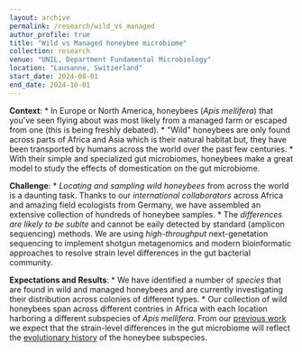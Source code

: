 ```yaml
---
layout: archive
permalink: /research/wild_vs_managed
author_profile: true
title: "Wild vs Managed honeybee microbiome"
collection: research
venue: "UNIL, Department Fundamental Microbiology"
location: "Lausanne, Switzerland"
start_date: 2024-08-01
end_date: 2024-10-01
---
```


**Context**: 
    * In Europe or North America, honeybees (_Apis mellifera_) that you've seen flying about was most likely from a managed farm or escaped from one (this is being freshly debated). 
    * "Wild" honeybees are only found across parts of Africa and Asia which is their natural habitat but, they have been transported by humans across the world over the past few centuries. 
    * With their simple and specialized gut microbiomes, honeybees make a great model to study the effects of domestication on the gut microbiome.

**Challenge**:
    * *Locating and sampling wild honeybees* from across the world is a daunting task. Thanks to our *international collaborators* across Africa and amazing field ecologists from Germany, we have assembled an extensive collection of hundreds of honeybee samples.
    * The *differences are likely to be sublte* and cannot be eaily detected by standard (amplicon sequencing) methods. We are using *high-throughput* next-genetation sequencing to implement shotgun metagenomics and modern bioinformatic approaches to resolve strain level differences in the gut bacterial community.

**Expectations and Results**:
    * We have identified a number of *species* that are found in wild and managed honeybees and are currently investigating their distribution across colonies of different types.
    * Our collection of wild honeybees span across different contries in Africa with each location harboring a different subspecies of _Apis mellifera_. From our [previous work](https://www.biorxiv.org/content/10.1101/2024.09.11.612390v1.full) we expect that the strain-level differences in the gut microbiome will reflect the [evolutionary history](https://www.nature.com/articles/s41598-023-35937-4) of the honeybee subspecies.